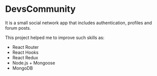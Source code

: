 # DevsCommunity
It is a small social network app that includes authentication, profiles and forum posts.

This project helped me to improve such skills as: 
   - React Router
   - React Hooks
   - React Redux
   - Node.js + Mongoose
   - MongoDB

